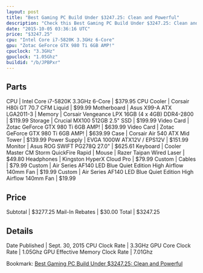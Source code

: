 ```yaml
---
layout: post
title: "Best Gaming PC Build Under $3247.25: Clean and Powerful"
description: "Check this Best Gaming PC Build Under $3247.25: Clean and Powerful. CPU: Intel Core i7-5820K 3.3GHz 6-Core, CPU Cooler: Corsair H80i GT 70.7 CFM Liquid, Motherboard: Asus "
date: "2015-10-05 03:36:16 UTC"
price: "$3247.25"
cpu: "Intel Core i7-5820K 3.3GHz 6-Core"
gpu: "Zotac GeForce GTX 980 Ti 6GB AMP!"
cpuclock: "3.3GHz"
gpuclock: "1.05Ghz"
buildid: "/b/JPBPxr"
---
```


## Parts

CPU | Intel Core i7-5820K 3.3GHz 6-Core | $379.95
CPU Cooler | Corsair H80i GT 70.7 CFM Liquid | $99.99
Motherboard | Asus X99-A ATX LGA2011-3 | 
Memory | Corsair Vengeance LPX 16GB (4 x 4GB) DDR4-2800 | $119.99
Storage | Crucial MX100 512GB 2.5" SSD | $199.99
Video Card | Zotac GeForce GTX 980 Ti 6GB AMP! | $639.99
Video Card | Zotac GeForce GTX 980 Ti 6GB AMP! | $639.99
Case | Corsair Air 540 ATX Mid Tower | $139.99
Power Supply | EVGA 1000W ATX12V / EPS12V | $151.99
Monitor | Asus ROG SWIFT PG278Q 27.0" | $625.61
Keyboard | Cooler Master CM Storm QuickFire Rapid | 
Mouse | Razer Taipan Wired Laser | $49.80
Headphones | Kingston HyperX Cloud Pro | $79.99
Custom | Cables | $79.99
Custom | Air Series AF140 LED Blue Quiet Edition High Airflow 140mm Fan | $19.99
Custom | Air Series AF140 LED Blue Quiet Edition High Airflow 140mm Fan | $19.99

## Price

Subtotal | $3277.25
Mail-In Rebates | $30.00
Total | $3247.25

## Details

Date Published | Sept. 30, 2015
CPU Clock Rate | 3.3GHz
GPU Core Clock Rate | 1.05Ghz
GPU Effective Memory Clock Rate | 7.01Ghz

Bookmark: [Best Gaming PC Build Under $3247.25: Clean and Powerful](http://pcbuilders.github.io/2015/10/05/best-gaming-pc-build-under-3247-dollars-dot-25-clean-and-powerful/)
